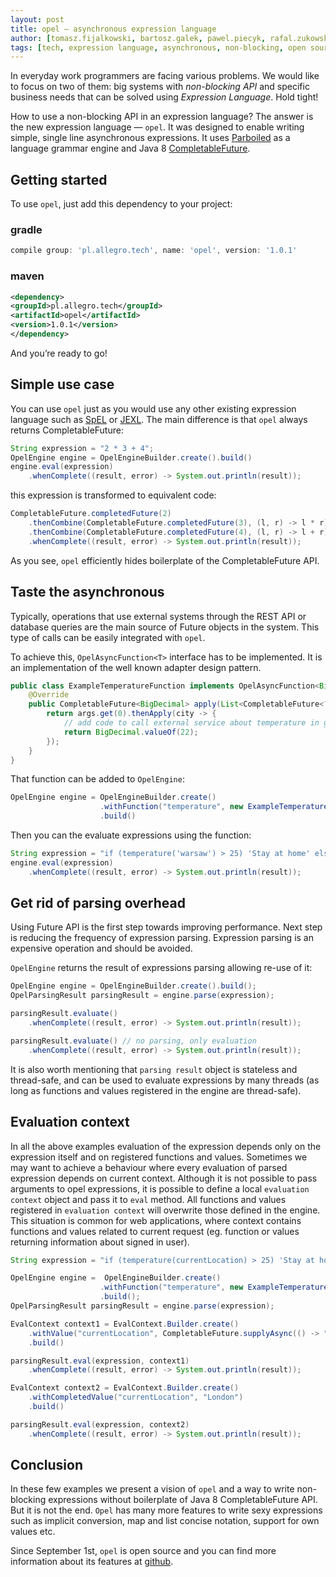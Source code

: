 ```yaml
---
layout: post
title: opel — asynchronous expression language
author: [tomasz.fijalkowski, bartosz.galek, pawel.piecyk, rafal.zukowski]
tags: [tech, expression language, asynchronous, non-blocking, open source]
---
```


In everyday work programmers are facing various problems. We would like to focus on two of them: big systems
with *non-blocking API* and specific business needs that can be solved using *Expression Language*. Hold tight!

How to use a non-blocking API in an expression language? The answer is the new expression language — `opel`. It was designed
to enable writing simple, single line asynchronous expressions. It uses
[Parboiled](https://github.com/sirthias/parboiled) as a language grammar engine and Java 8
[CompletableFuture](https://docs.oracle.com/javase/8/docs/api/java/util/concurrent/CompletableFuture.html).

## Getting started

To use `opel`, just add this dependency to your project:

### gradle

```groovy
compile group: 'pl.allegro.tech', name: 'opel', version: '1.0.1'
```

### maven

```xml
<dependency>
<groupId>pl.allegro.tech</groupId>
<artifactId>opel</artifactId>
<version>1.0.1</version>
</dependency>
```

And you’re ready to go!

## Simple use case

You can use `opel` just as you would use any other existing expression language such as
[SpEL](http://docs.spring.io/spring/docs/current/spring-framework-reference/html/expressions.html) or
[JEXL](http://commons.apache.org/proper/commons-jexl/). The main difference is that `opel` always returns
CompletableFuture:

```java
String expression = "2 * 3 + 4";
OpelEngine engine = OpelEngineBuilder.create().build()
engine.eval(expression)
	.whenComplete((result, error) -> System.out.println(result));
```

this expression is transformed to equivalent code:

```java
CompletableFuture.completedFuture(2)
    .thenCombine(CompletableFuture.completedFuture(3), (l, r) -> l * r)
    .thenCombine(CompletableFuture.completedFuture(4), (l, r) -> l + r)
    .whenComplete((result, error) -> System.out.println(result));
```

As you see, `opel` efficiently hides boilerplate of the CompletableFuture API.

## Taste the asynchronous

Typically, operations that use external systems through the REST API or database queries are the main source of Future
objects in the system. This type of calls can be easily integrated with `opel`.

To achieve this, `OpelAsyncFunction<T>` interface has to be implemented. It is an implementation of the well known
adapter design pattern.

```java
public class ExampleTemperatureFunction implements OpelAsyncFunction<BigDecimal> {
    @Override
    public CompletableFuture<BigDecimal> apply(List<CompletableFuture<?>> args) {
        return args.get(0).thenApply(city -> {
            // add code to call external service about temperature in given city
            return BigDecimal.valueOf(22);
        });
    }
}
```

That function can be added to `OpelEngine`:

```java
OpelEngine engine = OpelEngineBuilder.create()
                    .withFunction("temperature", new ExampleTemperatureFunction())
                    .build()
```

Then you can the evaluate expressions using the function:

```java
String expression = "if (temperature('warsaw') > 25) 'Stay at home' else 'Go for a jog' ";
engine.eval(expression)
	.whenComplete((result, error) -> System.out.println(result));
```

## Get rid of parsing overhead

Using Future API is the first step towards improving performance. Next step is reducing the frequency of expression
parsing. Expression parsing is an expensive operation and should be avoided.

`OpelEngine` returns the result of expressions parsing allowing re-use of it:

```java
OpelEngine engine = OpelEngineBuilder.create().build();
OpelParsingResult parsingResult = engine.parse(expression);

parsingResult.evaluate()
	.whenComplete((result, error) -> System.out.println(result));

parsingResult.evaluate() // no parsing, only evaluation
    .whenComplete((result, error) -> System.out.println(result));
```

It is also worth mentioning that `parsing result` object is stateless and thread-safe, and can be used
to evaluate expressions by many threads (as long as functions and values registered in the engine are thread-safe).

## Evaluation context

In all the above examples evaluation of the expression depends only on the expression itself and on registered functions and values.
Sometimes we may want to achieve a behaviour where every evaluation of parsed expression depends on current context.
Although it is not possible to pass arguments to opel expressions, it is possible to define a local `evaluation context` object
and pass it to `eval` method. All functions and values registered in `evaluation context` will overwrite those defined in the engine.
This situation is common for web applications, where context contains functions and values related to current request
(eg. function or values returning information about signed in user).

```java
String expression = "if (temperature(currentLocation) > 25) 'Stay at home' else 'Go for a jog' ";

OpelEngine engine =  OpelEngineBuilder.create()
                    .withFunction("temperature", new ExampleTemperatureFunction())
                    .build();
OpelParsingResult parsingResult = engine.parse(expression);

EvalContext context1 = EvalContext.Builder.create()
	.withValue("currentLocation", CompletableFuture.supplyAsync(() -> "Warsaw"))
	.build()

parsingResult.eval(expression, context1)
	.whenComplete((result, error) -> System.out.println(result));

EvalContext context2 = EvalContext.Builder.create()
	.withCompletedValue("currentLocation", "London")
	.build()

parsingResult.eval(expression, context2)
	.whenComplete((result, error) -> System.out.println(result));

```

## Conclusion

In these few examples we present a vision of `opel` and a way to write non-blocking expressions without boilerplate of Java 8
CompletableFuture API. But it is not the end. `Opel` has many more features to write sexy expressions such as implicit
conversion, map and list concise notation, support for own values etc.

Since September 1st, `opel` is open source and you can find more information about its features at
[github](https://github.com/allegro/opel).

